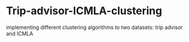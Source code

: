 # Trip-advisor-ICMLA-clustering
implementing different clustering algorithms to two datasets: trip advisor and ICMLA
